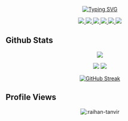 <!-- ## Hi there 👋 -->

<!--
**raihan-tanvir/raihan-tanvir** is a ✨ _special_ ✨ repository because its `README.md` (this file) appears on your GitHub profile.

Here are some ideas to get you started:

- 🔭 I’m currently working on ...
- 🌱 I’m currently learning ...
- 👯 I’m looking to collaborate on ...
- 🤔 I’m looking for help with ...
- 💬 Ask me about ...
- 📫 How to reach me: ...
- 😄 Pronouns: ...
- ⚡ Fun fact: ...
-->

<div align="center">

<!-- [![Typing SVG](https://readme-typing-svg.demolab.com?font=Indie+Flower&size=35&duration=3000&&pause=500&background=BEE8FF18&color=D40404&center=true&multiline=true&random=false&width=800&height=180&lines=Hi;I'm+G+M+Shahariar+Shibli;Incoming+PhD+Student;Natural+Language+Processing)](https://git.io/typing-svg) -->

[![Typing SVG](https://readme-typing-svg.demolab.com?font=Shadows+Into+Light&size=40&duration=2500&pause=500&center=true&multiline=true&width=900&height=150&lines=Hi;I'm+Raihan+Tanvir)](https://git.io/typing-svg)

<a href="https://raihan-tanvir.github.io">
    <img src="https://img.shields.io/badge/website-blue?style=for-the-badge&logo=homeadvisor&logoColor=white">
</a>

<a href="mailto:raihantanvir.96@gmail.com">
    <img src="https://img.shields.io/badge/Gmail-D14836?style=for-the-badge&logo=gmail&logoColor=white">
</a>

<a href="https://www.linkedin.com/in/raihantanvir/">
    <img src="https://img.shields.io/badge/LinkedIn-0077B5?style=for-the-badge&logo=linkedin&logoColor=white">
</a>

<a href="https://scholar.google.com/citations?user=r7mfRoIAAAAJ&hl=en" target="_blank">
    <img src='https://img.shields.io/badge/Google%20Scholar-100000?style=for-the-badge&logo=GoogleScholar&logoColor=white&&color=0181FF'>
</a>

<a href="https://www.researchgate.net/profile/Raihan_Tanvir" target="_blank">
    <img src='https://img.shields.io/badge/ResearchGate-100000?style=for-the-badge&logo=researchgate&logoColor=white'>
</a>

<a href="https://raihan-tanvir.github.io/cv.html">
    <img src="https://img.shields.io/badge/PDF-CV-red?style=for-the-badge&logo=adobe">
</a>

</div>

## Github Stats

<div align="center">
    
![](http://github-profile-summary-cards.vercel.app/api/cards/profile-details?username=raihan-tanvir&theme=aura_dark)

![](http://github-profile-summary-cards.vercel.app/api/cards/stats?username=raihan-tanvir&theme=dracula)
![](http://github-profile-summary-cards.vercel.app/api/cards/productive-time?username=raihan-tanvir&theme=dracula&utcOffset=6)

<!-- ![](http://github-profile-summary-cards.vercel.app/api/cards/repos-per-language?username=raihan-tanvir&theme=apprentice)
![](http://github-profile-summary-cards.vercel.app/api/cards/most-commit-language?username=raihan-tanvir&theme=apprentice) -->

<!-- [![Readme Quotes](https://quotes-github-readme.vercel.app/api?type=horizontal&theme=dracula)](https://github.com/piyushsuthar/github-readme-quotes) -->

[![GitHub Streak](https://streak-stats.demolab.com?user=raihan-tanvir&theme=dracula&card_width=700)](https://git.io/streak-stats)

</div>

## Profile Views

<div align="center">
    
![:raihan-tanvir](https://count.getloli.com/get/@:raihan-tanvir?theme=asoul)

</div>
